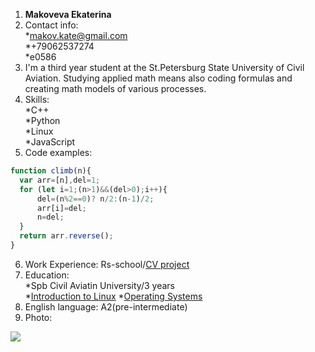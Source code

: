 1. **Makoveva Ekaterina**
2. Contact info:  
    *makov.kate@gmail.com  
    *+79062537274  
    *e0586  
3. I'm a third year student at the St.Petersburg State University of Civil Aviation. Studying applied math means also coding formulas and creating math models of various processes.
4. Skills:   
    *C++  
    *Python  
    *Linux  
    *JavaScript  
5. Code examples:
```javascript
function climb(n){
  var arr=[n],del=1;
  for (let i=1;(n>1)&&(del>0);i++){
      del=(n%2==0)? n/2:(n-1)/2;
      arr[i]=del;
      n=del;
  }
  return arr.reverse();
}
```
6. Work Experience:
Rs-school/[CV project](https://github.com/Makovyova/rsschool-cv)
7. Education:  
    *Spb Civil Aviatin University/3 years  
    *[Introduction to Linux](https://stepik.org/cert/1560844?lang=en)
    *[Operating Systems](https://stepik.org/cert/1559639?lang=en)
8. English language: A2(pre-intermediate)
9. Photo:  
<image src="/rs_scool/myPhoto.jpg">